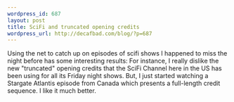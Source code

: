 ```yaml
--- 
wordpress_id: 687
layout: post
title: SciFi and truncated opening credits
wordpress_url: http://decafbad.com/blog/?p=687
---
```

Using the net to catch up on episodes of scifi shows I happened to miss the night before has some interesting results:  For instance, I really dislike the new "truncated" opening credits that the SciFi Channel here in the US has been using for all its Friday night shows.  But, I just started watching a Stargate Atlantis episode from Canada which presents a full-length credit sequence.  I like it much better.
